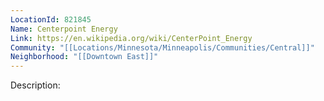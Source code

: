 ```yaml
---
LocationId: 821845
Name: Centerpoint Energy
Link: https://en.wikipedia.org/wiki/CenterPoint_Energy
Community: "[[Locations/Minnesota/Minneapolis/Communities/Central]]"
Neighborhood: "[[Downtown East]]"
---
```


Description: